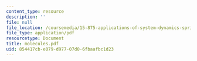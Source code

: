 ```yaml
---
content_type: resource
description: ''
file: null
file_location: /coursemedia/15-875-applications-of-system-dynamics-spring-2004/854417cbe079d97707d06fbaafbc1d23_molecules.pdf
file_type: application/pdf
resourcetype: Document
title: molecules.pdf
uid: 854417cb-e079-d977-07d0-6fbaafbc1d23
---
```


